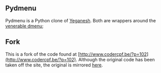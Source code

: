 ## Pydmenu

Pydmenu is a Python clone of [Yeganesh](http://dmwit.com/yeganesh/).  Both are wrappers around the [venerable dmenu](http://paperlined.org/apps/dmenu/many_uses.html);

## Fork

This is a fork of the code found at [http://www.codercpf.be/?p=102](http://www.codercpf.be/?p=102).  Although the original code has been taken off the site, the original is mirrored [here](https://github.com/downloads/DeeNewcum/pydmenu/pydmenu.tar.bz2).
